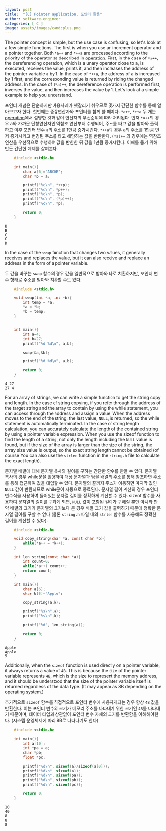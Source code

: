 ```yaml
---
layout: post
title:  "[C] Pointer application, 포인터 활용"
author: software-engineer
categories: [ C ]
image: assets/images/candcplus.png
---
```


The pointer concept is simple, but the use case is confusing, so let's look at a few simple functions. The first is when you use an increment operator and a pointer together. Both `*a++` and `*++a` are processed according to the priority of the operator as described in [operation][op]. First, in the case of `*a++`, the dereferencing operation, which is a unary operator close to a, is executed, receives the value, prints it, and then increases the address of the pointer variable `a` by 1. In the case of `*++a`, the address of a is increased by 1 first, and the corresponding value is returned by riding the changed address. In the case of `(*a)++`, the dereference operation is performed first, inverses the value, and then increases the value by 1. Let's look at a simple example to help you understand.


포인터 개념은 단순하지만 사용사례가 헷갈리기 쉬우므로 몇가지 간단한 함수를 통해 알아보고자 한다. 첫번째는 증감연산자와 포인터를 함께 쓸 때이다. `*a++`, `*++a` 두 개는 [operation][op]에서 설명한 것과 같이 연산자의 우선순위에 따라 처리된다. 먼저 `*a++`의 경우 a와 가까운 단항연산자인 역참조 연산부터 수행되어, 주소를 타고 값을 받아와 출력하고 이후 포인터 변수 `a`의 주소를 1만큼 증가시킨다. `*++a`의 경우 a의 주소를 1만큼 먼저 증가시키고 변경된 주소를 타고 해당하는 값을 반환한다. `(*a)++` 의 경우에는 역참조 연산을 우선적으로 수행하여 값을 반한한 뒤 값을 1만큼 증가시킨다. 이해를 돕기 위해 만든 간단한 예제를 살펴본다. 



```c
    #include <stdio.h>

    int main(){
        char a[6]="ABCDE";
        char *p = a;

        printf("%c\n", *++p);
        printf("%c\n", *p++);
        printf("%c\n", *p);
        printf("%c\n", (*p)++);
        printf("%c\n", *p);

        return 0; 
    }
```

```
B
B
C
C
D
```


In the case of the `swap` function that changes two values, it generally receives and replaces the value, but it can also receive and replace an address in the form of a pointer variable.


두 값을 바꾸는 `swap` 함수의 경우 값을 일반적으로 받아와 바로 치환하지만, 포인터 변수 형태로 주소를 받아와 치환할 수도 있다. 


```c
    #include <stdio.h>

    void swap(int *a, int *b){
        int temp = *a;
        *a = *b;
        *b = temp;
    }


    int main(){
        int a=4;
        int b=27; 
        printf("%d %d\n", a,b);

        swap(&a,&b);

        printf("%d %d\n", a,b);

        return 0; 
    }
```

```
4 27
27 4

```


For an array of strings, we can write a simple function to get the string copy and length. In the case of string copying, if you refer through the address of the target string and the array to contain by using the while statement, you can access through the address and assign a value. When the address moves to the end of the string, the last value, `NULL`, is returned, so the while statement is automatically terminated. In the case of string length calculation, you can accurately calculate the length of the contained string by using a pointer variable expression. When you use the sizeof function to find the length of a string, not only the length including the `NULL` value is found, but if the size of the array is larger than the size of the string, the array size value is output, so the exact string length cannot be obtained (of course You can also use the `strlen` function in the `string.h` file to calculate the exact length).


문자열 배열에 대해 문자열 복사와 길이를 구하는 간단한 함수를 만들 수 있다. 문자열 복사의 경우 while문을 활용하여 대상 문자열과 담을 배열의 주소를 통해 참조하면 주소를 통해 접근하여 값을 대입할 수 있다. 문자열의 끝까지 주소가 이동하면 마지막 값인 `NULL` 값이 반환되므로 while문이 자동으로 종료된다. 문자열 길이 계산의 경우 포인터 변수식을 사용하여 들어있는 문자열 길이를 정확하게 계산할 수 있다. sizeof 함수를 사용하여 문자열의 길이를 구하게 되면, `NULL` 값이 포함된 길이가 구해질 뿐만 아니라 만약 배열의 크기가 문자열의 크기보다 큰 경우 배열 크기 값을 출력하기 때문에 정확한 문자열 길이를 구할 수 없다 (물론 `string.h` 파일 내의 `strlen` 함수를 사용해도 정확한 길이를 계산할 수 있다). 
 


```c
    #include <stdio.h>

    void copy_string(char *a, const char *b){
        while(*a++ = *b++);
    }

    int len_string(const char *a){
        int count=0;
        while(*a++) count++;
        return count; 
    }

    int main(){
        char a[6];
        char b[6]="Apple";

        copy_string(a,b);

        printf("%s\n",a);
        printf("%s\n",b);

        printf("%d", len_string(a));

        return 0; 
    }
```

```
Apple
Apple
5
```




Additionally, when the `sizeof` function is used directly on a pointer variable, it always returns a value of `4B`. This is because the size of the pointer variable represents `4B`, which is the size to represent the memory address, and it should be understood that the size of the pointer variable itself is returned regardless of the data type.
(It may appear as 8B depending on the operating system.)


추가적으로 `sizeof` 함수를 직접적으로 포인터 변수에 사용하게되는 경우 항상 `4B` 값을 반환한다. 이는 포인터 변수의 크기가 메모리 주소를 나타내기 위한 크기인 `4B`를 나타내기 때문이며, 데이터 타입과 상관없이 포인터 변수 자체의 크기를 반환함을 이해해야한다. 
(시스템 운영체제에 따라 8B로 나타나기도 한다)


```c
    #include <stdio.h>

    int main(){
        int a[10];
        int *pa = a;
        char *pb; 
        float *pc;

        printf("%d\n", sizeof(a)/sizeof(a[0]));
        printf("%d\n", sizeof(a));
        printf("%d\n", sizeof(pa));
        printf("%d\n", sizeof(pb));
        printf("%d\n", sizeof(pc));

        return 0; 
    }
```

```
10
40
8
8
8
```


[op]: https://mbyun1420.github.io/four-arithmetic-operations/